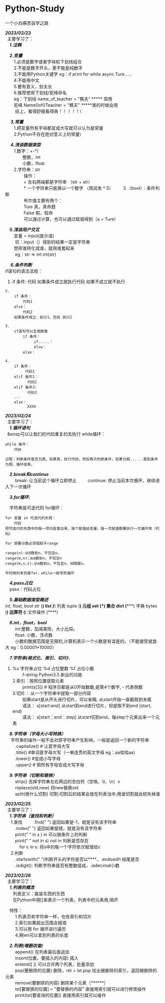 # Python-Study
一个小白痛苦自学之路

___2023/02/23___\
 &ensp;主要学习了：\
 ___&ensp;&ensp;1.注释___
 
 ___&ensp;&ensp;2.变量___\
 &ensp;&ensp;&ensp;&ensp;1.必须是数字或者字母和下划线组合\
 &ensp;&ensp;&ensp;&ensp;2.不能是数字开头，更不能是纯数字\
 &ensp;&ensp;&ensp;&ensp;3.不能用Python关键字 eg：if print for while async Ture......\
 &ensp;&ensp;&ensp;&ensp;4.不能用中文\
 &ensp;&ensp;&ensp;&ensp;5.要有意义，别太长\
 &ensp;&ensp;&ensp;&ensp;6.推荐使用下划线/驼峰命名 \
 &ensp;&ensp;&ensp;&ensp;eg：下划线 name_of_teacher = "樵夫"  ***** 常用\
 &ensp;&ensp;&ensp;&ensp;驼峰 Name0of0Teacher = "樵夫"   *****类的时候会用\
 &ensp;&ensp;&ensp;&ensp;     综上，看得舒服看得爽！！！！！\
 
 ___&ensp; &ensp;3.常量___\
 &ensp;&ensp;&ensp;&ensp;1.把变量所有字母都变成大写就可以认为是常量\
 &ensp;&ensp;&ensp;&ensp;2.Python不存在绝对意义上的常量\
 
 ___&ensp; &ensp;4.浅谈数据类型___\
&ensp;&ensp;&ensp;&ensp;1.数字：+-*/ \
&ensp;&ensp;&ensp;&ensp;&ensp;&ensp;&ensp;&ensp;整数，int\
&ensp;&ensp;&ensp;&ensp;&ensp;&ensp;&ensp;&ensp;小数，float\
&ensp;&ensp;&ensp;&ensp;2.字符串：str\
&ensp;&ensp;&ensp;&ensp;&ensp;&ensp;&ensp;&ensp; 操作：\
&ensp;&ensp;&ensp;&ensp;&ensp;&ensp;&ensp;&ensp; +  左右两端都是字符串 （str + str）\
&ensp;&ensp;&ensp;&ensp;&ensp;&ensp;&ensp;&ensp; *  一个字符串只能乘以一个数字 （周润发 * 5）
&ensp;&ensp;&ensp;&ensp;3.（bool）：条件判断\
&ensp;&ensp;&ensp;&ensp;&ensp;&ensp;&ensp;&ensp; 布尔值主要有两个：\
&ensp;&ensp;&ensp;&ensp;&ensp;&ensp;&ensp;&ensp; Ture 真，真命题\
&ensp;&ensp;&ensp;&ensp;&ensp;&ensp;&ensp;&ensp; False 假，假命\
&ensp;&ensp;&ensp;&ensp;&ensp;&ensp;&ensp;&ensp; 可以通过计算，也可以通过赋值得到（a = Ture）

 ___&ensp;&ensp;5.浅谈用户交互___\
 &ensp;&ensp;&ensp;&ensp;变量 = input(提示语)\
 &ensp;&ensp;&ensp;&ensp;       坑：input（）得到的结果一定是字符串\
 &ensp;&ensp;&ensp;&ensp;想把谁转化成谁，就用谁套起来\
 &ensp;&ensp;&ensp;&ensp;       eg：str => int     int(str)
        
 ___&ensp; &ensp;6.条件判断___\
 if语句的语法法规：
 
   1.
        if 条件:
             代码
         如果条件成立就执行代码
         如果不成立就不执行
         
    2.
        if 条件：
            代码1
        else：
            代码2
        如果条件成立，执行1，否则 执行2

    3.
        if语句可以互相嵌套
            if 条件：
                 if.....：
                 else：
            else：

    4.
        if 条件：
             代码1
        elif 条件2：
              代码2
        elif 条件3:
              代码3
        ...
        else：
              XXXX

 
 ___2023/02/24___\
&ensp;主要学习了：\
 ___&ensp;&ensp;1.循环语句___\
 &ensp;&ensp可以让我们的代码重复的去执行
while循环：

    while 条件：
        代码
        
    过程：判断条件是否为真，如果真，执行代码，然后再次判断条件，如果为假......直到条件为假，循环结束。
    
 ___&ensp;&ensp;2.break和continue___\
&ensp;&ensp;&ensp;&ensp;  break: 让当前这个循环立即停止
&ensp;&ensp;&ensp;&ensp;  continue: 停止当前本次循环，继续进入下一次循环

 ___&ensp;&ensp;3.for循环___\
 
&ensp;&ensp;字符串是可迭代的
 for循环：
    
    for 变量 in 可迭代的东西：
        代码
    把可迭代的东西中的每一项内容拿出来，挨个赋值给变量，每一次赋值都要执行一次循环体（代码）

    for 想要计数必须借助于range

    range(n):从0数到n，不包含n。
    range(m,n):从m数到n，不包含n
    range(m,n,s):从m数到n，不包含n，间隔是s。

    平时用的多的是for，while一般写死循环
    
 ___&ensp;&ensp;4.pass占位___\
 &ensp;&ensp;pass：代码占位
 
 ___&ensp;&ensp;5.基础数据类型概述___\
 int, float, bool
 str  (*****)
 list (*****)    列表
 tuple (**)      元组
 set   (*)       集合
 dict  (*****)   字典
 bytes (****)
 运算符  (****)
 文件操作 (****)
 
 ___&ensp;&ensp;6.int，float，bool___\
&ensp;&ensp;&ensp;&ensp; int:整数，加减乘除，大小比较。\
&ensp;&ensp;&ensp;&ensp; float: 小数，浮点数\
&ensp;&ensp;&ensp;&ensp; 小数的数据范围是无限的,计算机表示一个小数是有误差的。（不能接受就放大 eg：0.00001*10000）
 
 ___&ensp;&ensp;7.字符串(格式化、索引、切片)___\
1.  %s 字符串占位     %d  占位整数      %f  占位小数\
&ensp;&ensp;&ensp;&ensp;   f-string Python3.5 新出的功能\
2.索引：按照位置提取元素\
&ensp;&ensp;&ensp;&ensp;   print(s[3])  # 程序员都是从0开始数数,是第4个数字, -  代表倒数\
3.切片： 从一个字符串中提取一部分内容\
&ensp;&ensp;&ensp;&ensp;   如果start是从开头进行切片，可以省略;  从start开始一直截取到末尾\
&ensp;&ensp;&ensp;&ensp;   语法： s[start:end] 从start到end进行切片，但是取不到end [start, end)\
&ensp;&ensp;&ensp;&ensp;   语法： s[start：end：step] 从start切到end，每step个元素出来一个元素

 ___&ensp;&ensp;8.字符串（字母大小写转换）___\
&ensp;&ensp;    字符串的操作一般不会对原字符串产生影响，一般是返回一个新的字符串\
&ensp;&ensp;&ensp;&ensp;    .capitalize() # 让首字母大写\
&ensp;&ensp;&ensp;&ensp;    .title()  #单词首字母大写（一串连贯的英文字母 eg：aa哈哈aa）\
&ensp;&ensp;&ensp;&ensp;    .lower()  #变成小写字母\
&ensp;&ensp;&ensp;&ensp;    .upper()  # 把所有字母变成大写字母

 ___&ensp;&ensp;9.字符串（切割和替换）___\
&ensp;&ensp;&ensp;&ensp;     strip()  去掉字符串左右两边的空白符（空格、\t、\n）v\
&ensp;&ensp;&ensp;&ensp;     replace(old,new)  将new替换old\
&ensp;&ensp;&ensp;&ensp;     split(用什么切割)  切割;切割后的结果会放在列表当中;用谁切割就会损失掉谁

 ___2023/02/25___\
&ensp;主要学习了：\
 ___&ensp;&ensp;1.字符串（查找和判断）___\
&ensp;&ensp; 1.查找
&ensp;&ensp;&ensp;&ensp;     .find(" ")    返回如果是-1，就是没有该字符串\
&ensp;&ensp;&ensp;&ensp;     .index(" ")   返回如果报错，就是没有该字符串\
&ensp;&ensp;&ensp;&ensp;     print(" " in s )      in  可以做条件上的判断\
&ensp;&ensp;&ensp;&ensp;     print(" " not in s)   not in  判断是否存在\
&ensp;&ensp;&ensp;&ensp;&ensp;&ensp;     for c in s:     将s中的每一个字符依次赋值给c\
&ensp;&ensp; 2.判断\
&ensp;&ensp;&ensp;&ensp;      .startswith("  ")判断开头的字符是否以****，.endswith 结尾是否\
&ensp;&ensp;&ensp;&ensp;      .isdigit():      判断字符串是否有整数组成，.isdecimal小数

 ___2023/02/26___\
&ensp;主要学习了：\
 ___&ensp;&ensp;1.列表的概念___\
&ensp;&ensp;&ensp; 列表定义：能装东西的东西\
&ensp;&ensp;&ensp; 在Python中用[]来表示一个列表，列表中的元素用,隔开

&ensp;&ensp;特性：\
&ensp;&ensp;&ensp;&ensp;   1.列表页和字符串一样，也有索引和切片\
&ensp;&ensp;&ensp;&ensp;   2.索引如果超出范围会报错\
&ensp;&ensp;&ensp;&ensp;   3.可以用 for 循环进行遍历\
&ensp;&ensp;&ensp;&ensp;   4.用len可以拿到列表的长度

 ___&ensp;&ensp;2.列表(增删改查)___\
&ensp;&ensp;&ensp;&ensp;   append()                        在列表最后面追加\
&ensp;&ensp;&ensp;&ensp;   insert(位置，要插入的内容)        插入\
&ensp;&ensp;&ensp;&ensp;   extend([ ])                     可以合并两个列表，批量添加\
&ensp;&ensp;&ensp;&ensp;   pop(要删除的位置)                删除，ret = lst.pop  给出被删除的索引，返回被删除的元素\
&ensp;&ensp;&ensp;&ensp;   remove(要删除的内容)             删除某个元素（******）\
&ensp;&ensp;&ensp;&ensp;   lst[要替换的位置] = "要替换的内容"   直接用索引就可以进行修改操作\
&ensp;&ensp;&ensp;&ensp;   print(lst[要查询的位置])         直接用索引就可以操作


